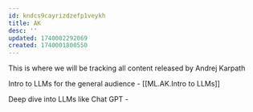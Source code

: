 ```yaml
---
id: kndcs9cayrizdzefp1veykh
title: AK
desc: ''
updated: 1740002292069
created: 1740001800550
---
```

This is where we will be tracking all content released by Andrej Karpath

Intro to LLMs for the general audience - [[ML.AK.Intro to LLMs]]

Deep dive into LLMs like Chat GPT - 